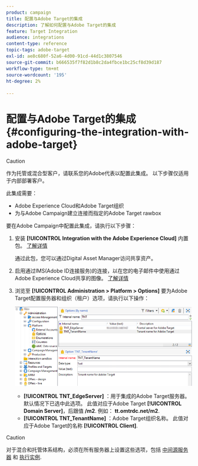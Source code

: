 ```yaml
---
product: campaign
title: 配置与Adobe Target的集成
description: 了解如何配置与Adobe Target的集成
feature: Target Integration
audience: integrations
content-type: reference
topic-tags: adobe-target
exl-id: ae8c680f-52a6-4d00-91cd-44d1c3807546
source-git-commit: b666535f7f82d1b8c2da4fbce1bc25cf8d39d187
workflow-type: tm+mt
source-wordcount: '195'
ht-degree: 2%

---
```


# 配置与Adobe Target的集成{#configuring-the-integration-with-adobe-target}




>[!CAUTION]
>
> 作为托管或混合型客户，请联系您的Adobe代表以配置此集成。 以下步骤仅适用于内部部署客户。

此集成需要：

* Adobe Experience Cloud和Adobe Target组织
* 为与Adobe Campaign建立连接而指定的Adobe Target rawbox

要在Adobe Campaign中配置此集成，请执行以下步骤：

1. 安装 **[!UICONTROL Integration with the Adobe Experience Cloud]** 内置包。 [了解详情](../../platform/using/working-with-data-packages.md#importing-packages)

   通过此包，您可以通过Digital Asset Manager访问共享资产。

1. 启用通过IMS(Adobe ID连接服务)的连接，以在您的电子邮件中使用通过Adobe Experience Cloud共享的图像。 [了解详情](../../integrations/using/about-adobe-id.md)
1. 浏览至 **[!UICONTROL Administration > Platform > Options]** 要为Adobe Target配置服务器和组织（租户）选项，请执行以下操作：

   ![](assets/tar_options.png)

   * **[!UICONTROL TNT_EdgeServer]** ：用于集成的Adobe Target服务器。 默认情况下已选中此选项。 此值对应于Adobe Target **[!UICONTROL Domain Server]**，后跟值 **/m2**. 例如： **tt.omtrdc.net/m2**.
   * **[!UICONTROL TNT_TenantName]** ：Adobe Target组织名称。 此值对应于Adobe Target的名称 **[!UICONTROL Client]**.


>[!CAUTION]
>
>对于混合和托管体系结构，必须在所有服务器上设置这些选项，包括 [中间源服务器](../../installation/using/mid-sourcing-server.md) 和 [执行实例](../../message-center/using/configuring-instances.md#execution-instance).